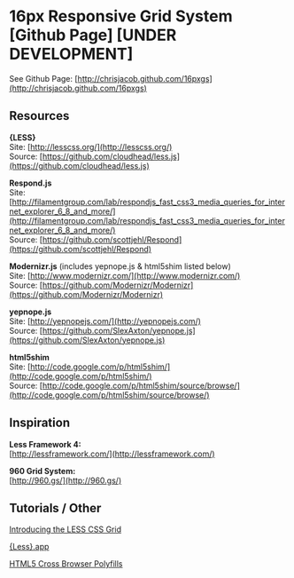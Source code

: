 # 16px Responsive Grid System [Github Page] [UNDER DEVELOPMENT]

See Github Page:
[http://chrisjacob.github.com/16pxgs](http://chrisjacob.github.com/16pxgs)


## Resources

**{LESS}**    
Site: [http://lesscss.org/](http://lesscss.org/)    
Source: [https://github.com/cloudhead/less.js](https://github.com/cloudhead/less.js)    

**Respond.js**    
Site: [http://filamentgroup.com/lab/respondjs_fast_css3_media_queries_for_internet_explorer_6_8_and_more/](http://filamentgroup.com/lab/respondjs_fast_css3_media_queries_for_internet_explorer_6_8_and_more/)    
Source: [https://github.com/scottjehl/Respond](https://github.com/scottjehl/Respond)    

**Modernizr.js** (includes yepnope.js & html5shim listed below)    
Site: [http://www.modernizr.com/](http://www.modernizr.com/)    
Source: [https://github.com/Modernizr/Modernizr](https://github.com/Modernizr/Modernizr)    

**yepnope.js**    
Site: [http://yepnopejs.com/](http://yepnopejs.com/)    
Source: [https://github.com/SlexAxton/yepnope.js](https://github.com/SlexAxton/yepnope.js)    

**html5shim**    
Site: [http://code.google.com/p/html5shim/](http://code.google.com/p/html5shim/)    
Source: [http://code.google.com/p/html5shim/source/browse/](http://code.google.com/p/html5shim/source/browse/)    


## Inspiration

**Less Framework 4:**    
[http://lessframework.com/](http://lessframework.com/)    

**960 Grid System:**    
[http://960.gs/](http://960.gs/)    


## Tutorials / Other

[Introducing the LESS CSS Grid](http://designshack.co.uk/articles/css/introducing-the-less-css-grid)

[{Less}.app](http://incident57.com/less/)

[HTML5 Cross Browser Polyfills](https://github.com/Modernizr/Modernizr/wiki/HTML5-Cross-browser-Polyfills)
